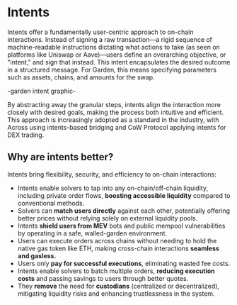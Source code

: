 # Intents

Intents offer a fundamentally user-centric approach to on-chain interactions. Instead of signing a raw transaction—a rigid sequence of machine-readable instructions dictating what actions to take (as seen on platforms like Uniswap or Aave)—users define an overarching objective, or "intent," and sign that instead. This intent encapsulates the desired outcome in a structured message. For Garden, this means specifying parameters such as assets, chains, and amounts for the swap.

-garden intent graphic-

By abstracting away the granular steps, intents align the interaction more closely with desired goals, making the process both intuitive and efficient. This approach is increasingly adopted as a standard in the industry, with Across using intents-based bridging and CoW Protocol applying intents for DEX trading.

## Why are intents better?

Intents bring flexibility, security, and efficiency to on-chain interactions:

* Intents enable solvers to tap into any on-chain/off-chain liquidity, including private order flows, **boosting accessible liquidity** compared to conventional methods.
* Solvers can **match users directly** against each other, potentially offering better prices without relying solely on external liquidity pools.
* Intents **shield users from MEV** bots and public mempool vulnerabilities by operating in a safe, walled-garden environment.
* Users can execute orders across chains without needing to hold the native gas token like ETH,  making cross-chain interactions **seamless and gasless.**
* Users only **pay for successful executions**, eliminating wasted fee costs.
* Intents enable solvers to batch multiple orders, **reducing execution costs** and passing savings to users through better quotes.
* They **remove** the need for **custodians** (centralized or decentralized), mitigating liquidity risks and enhancing trustlessness in the system.







&#x20;









